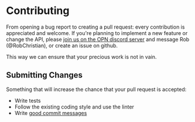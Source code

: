 # Contributing

From opening a bug report to creating a pull request: every contribution is
appreciated and welcome. If you're planning to implement a new feature or change
the API, please [join us on the OPN discord server](https://discord.gg/fg8mp8)
and message Rob (@RobChristian), or create an issue on github.

This way we can ensure that your precious work is not in vain.


## Submitting Changes

Something that will increase the chance that your pull request is accepted:

* Write tests
* Follow the existing coding style and use the linter
* Write [good commit messages](http://tbaggery.com/2008/04/19/a-note-about-git-commit-messages.html)
